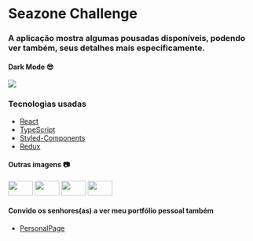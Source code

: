 # Seazone Challenge

### A aplicação mostra algumas pousadas disponíveis, podendo ver também, seus detalhes mais especificamente.

#### Dark Mode 😎
![](https://user-images.githubusercontent.com/60564538/120245167-ba0d5c80-c242-11eb-8f81-a9e9338f7b94.gif)

### Tecnologias usadas

- [React](https://pt-br.reactjs.org/)
- [TypeScript](https://www.typescriptlang.org/)
- [Styled-Components](https://styled-components.com/)
- [Redux](https://redux.js.org/)

#### Outras imagens 📷

<img 
  src='https://user-images.githubusercontent.com/60564538/120245654-348aac00-c244-11eb-8c95-8a6a0b335f12.png' 
  width='50' 
  height='30'
/>
<img 
  src='https://user-images.githubusercontent.com/60564538/120245655-35bbd900-c244-11eb-853f-fa06ba3da5cd.png' 
  width='50' 
  height='30'
/>
<img 
  src='https://user-images.githubusercontent.com/60564538/120245658-37859c80-c244-11eb-82c3-c31d13c84348.png' 
  width='50' 
  height='30'
/>
<img 
  src='https://user-images.githubusercontent.com/60564538/120245659-381e3300-c244-11eb-9178-39526c0bb2fb.png' 
  width='50' 
  height='30'
/>

#### Convido os senhores(as) a ver meu portfólio pessoal também 

- [PersonalPage](https://nycollasdev.vercel.app/)
